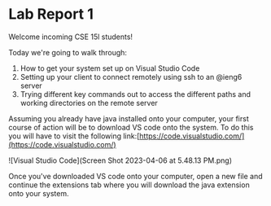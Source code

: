 # Lab Report 1
Welcome incoming CSE 15l students!

Today we're going to walk through:
1. How to get your system set up on Visual Studio Code
2. Setting up your client to connect remotely using ssh to an @ieng6 server
3. Trying different key commands out to access the different paths and working directories on the remote server

Assuming you already have java installed onto your computer, your first course of action will be to download VS code onto the system. 
To do this you will have to visit the following link:[https://code.visualstudio.com/](https://code.visualstudio.com/)



![Visual Studio Code](Screen Shot 2023-04-06 at 5.48.13 PM.png)



Once you've downloaded VS code onto your computer, open a new file and continue the extensions tab where you will download the java extension
onto your system. 
